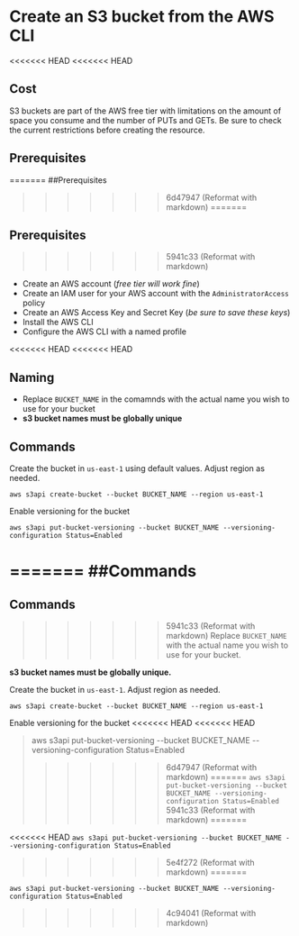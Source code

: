 # Create an S3 bucket from the AWS CLI

<<<<<<< HEAD
<<<<<<< HEAD
## Cost
S3 buckets are part of the AWS free tier with limitations on the amount
of space you consume and the number of PUTs and GETs. Be sure to check
the current restrictions before creating the resource.

## Prerequisites
=======
##Prerequisites
>>>>>>> 6d47947 (Reformat with markdown)
=======
## Prerequisites
>>>>>>> 5941c33 (Reformat with markdown)
- Create an AWS account (*free tier will work fine*)
- Create an IAM user for your AWS account with the `AdministratorAccess` policy
- Create an AWS Access Key and Secret Key (*be sure to save these keys*)
- Install the AWS CLI
- Configure the AWS CLI with a named profile

<<<<<<< HEAD
<<<<<<< HEAD
## Naming
- Replace `BUCKET_NAME` in the comamnds with the actual name you wish to use for your bucket
- **s3 bucket names must be globally unique**

## Commands
Create the bucket in `us-east-1` using default values. Adjust region as needed.

```ShellSession
aws s3api create-bucket --bucket BUCKET_NAME --region us-east-1
```

Enable versioning for the bucket

```ShellSession
aws s3api put-bucket-versioning --bucket BUCKET_NAME --versioning-configuration Status=Enabled
```
=======
##Commands
=======
## Commands
>>>>>>> 5941c33 (Reformat with markdown)
Replace `BUCKET_NAME` with the actual name you wish to use for your bucket.

**s3 bucket names must be globally unique.**

Create the bucket in `us-east-1`. Adjust region as needed.

```ShellSession
aws s3api create-bucket --bucket BUCKET_NAME --region us-east-1
```

Enable versioning for the bucket
<<<<<<< HEAD
<<<<<<< HEAD
> aws s3api put-bucket-versioning --bucket BUCKET_NAME --versioning-configuration Status=Enabled
>>>>>>> 6d47947 (Reformat with markdown)
=======
```aws s3api put-bucket-versioning --bucket BUCKET_NAME --versioning-configuration Status=Enabled```
>>>>>>> 5941c33 (Reformat with markdown)
=======

<<<<<<< HEAD
```aws s3api put-bucket-versioning --bucket BUCKET_NAME --versioning-configuration Status=Enabled```
>>>>>>> 5e4f272 (Reformat with markdown)
=======
```ShellSession
aws s3api put-bucket-versioning --bucket BUCKET_NAME --versioning-configuration Status=Enabled
```
>>>>>>> 4c94041 (Reformat with markdown)
